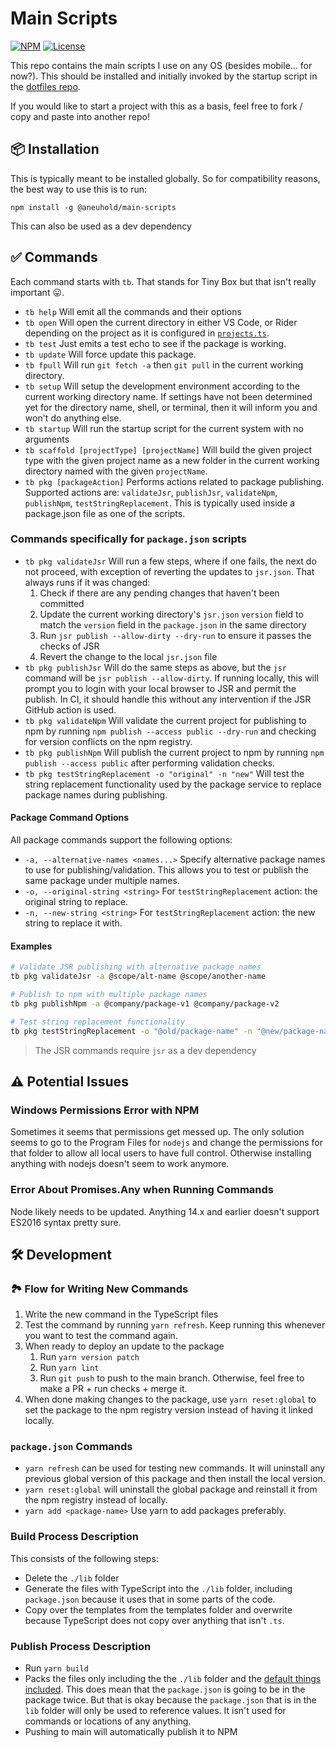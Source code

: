 # Main Scripts

[![NPM](https://img.shields.io/npm/v/%40aneuhold%2Fmain-scripts)](https://www.npmjs.com/package/@aneuhold/main-scripts)
[![License](https://img.shields.io/github/license/aneuhold/main-scripts)](https://github.com/aneuhold/main-scripts/blob/main/LICENSE)

This repo contains the main scripts I use on any OS (besides mobile... for now?). This should be installed and initially invoked by the startup script in the [dotfiles repo](https://github.com/aneuhold/dotfiles).

If you would like to start a project with this as a basis, feel free to fork / copy and paste into another repo!

## 📦 Installation

This is typically meant to be installed globally. So for compatibility reasons, the best way to use this is to run:

```
npm install -g @aneuhold/main-scripts
```

This can also be used as a dev dependency

## ✅ Commands

Each command starts with `tb`. That stands for Tiny Box but that isn't really important 😛.

- `tb help` Will emit all the commands and their options
- `tb open` Will open the current directory in either VS Code, or Rider depending on the project as it is configured in [`projects.ts`](src/config/projects.ts).
- `tb test` Just emits a test echo to see if the package is working.
- `tb update` Will force update this package.
- `tb fpull` Will run `git fetch -a` then `git pull` in the current working directory.
- `tb setup` Will setup the development environment according to the current working directory name. If settings have not been determined yet for the directory name, shell, or terminal, then it will inform you and won't do anything else.
- `tb startup` Will run the startup script for the current system with no arguments
- `tb scaffold [projectType] [projectName]` Will build the given project type with the given project name as a new folder in the current working directory named with the given `projectName`.
- `tb pkg [packageAction]` Performs actions related to package publishing. Supported actions are: `validateJsr`, `publishJsr`, `validateNpm`, `publishNpm`, `testStringReplacement`. This is typically used inside a package.json file as one of the scripts.

### Commands specifically for `package.json` scripts

- `tb pkg validateJsr` Will run a few steps, where if one fails, the next do not proceed, with exception of reverting the updates to `jsr.json`. That always runs if it was changed:
  1.  Check if there are any pending changes that haven't been committed
  1.  Update the current working directory's `jsr.json` `version` field to match the `version` field in the `package.json` in the same directory
  1.  Run `jsr publish --allow-dirty --dry-run` to ensure it passes the checks of JSR
  1.  Revert the change to the local `jsr.json` file
- `tb pkg publishJsr` Will do the same steps as above, but the `jsr` command will be `jsr publish --allow-dirty`. If running locally, this will prompt you to login with your local browser to JSR and permit the publish. In CI, it should handle this without any intervention if the JSR GitHub action is used.
- `tb pkg validateNpm` Will validate the current project for publishing to npm by running `npm publish --access public --dry-run` and checking for version conflicts on the npm registry.
- `tb pkg publishNpm` Will publish the current project to npm by running `npm publish --access public` after performing validation checks.
- `tb pkg testStringReplacement -o "original" -n "new"` Will test the string replacement functionality used by the package service to replace package names during publishing.

#### Package Command Options

All package commands support the following options:

- `-a, --alternative-names <names...>` Specify alternative package names to use for publishing/validation. This allows you to test or publish the same package under multiple names.
- `-o, --original-string <string>` For `testStringReplacement` action: the original string to replace.
- `-n, --new-string <string>` For `testStringReplacement` action: the new string to replace it with.

#### Examples

```bash
# Validate JSR publishing with alternative package names
tb pkg validateJsr -a @scope/alt-name @scope/another-name

# Publish to npm with multiple package names
tb pkg publishNpm -a @company/package-v1 @company/package-v2

# Test string replacement functionality
tb pkg testStringReplacement -o "@old/package-name" -n "@new/package-name"
```

> The JSR commands require `jsr` as a dev dependency

## ⚠️ Potential Issues

### Windows Permissions Error with NPM

Sometimes it seems that permissions get messed up. The only solution seems to go to the Program Files for `nodejs` and change the permissions for that folder to allow all local users to have full control. Otherwise installing anything with nodejs doesn't seem to work anymore.

### Error About Promises.Any when Running Commands

Node likely needs to be updated. Anything 14.x and earlier doesn't support ES2016 syntax pretty sure.

## 🛠️ Development

### 🏞 Flow for Writing New Commands

1. Write the new command in the TypeScript files
1. Test the command by running `yarn refresh`. Keep running this whenever you want to test the command again.
1. When ready to deploy an update to the package
   1. Run `yarn version patch`
   1. Run `yarn lint`
   1. Run `git push` to push to the main branch. Otherwise, feel free to make a PR + run checks + merge it.
1. When done making changes to the package, use `yarn reset:global` to set the package to the npm registry version instead of having it linked locally.

### `package.json` Commands

- `yarn refresh` can be used for testing new commands. It will uninstall any previous global version of this package and then install the local version.
- `yarn reset:global` will uninstall the global package and reinstall it from the npm registry instead of locally.
- `yarn add <package-name>` Use yarn to add packages preferably.

### Build Process Description

This consists of the following steps:

- Delete the `./lib` folder
- Generate the files with TypeScript into the `./lib` folder, including `package.json` because it uses that in some parts of the code.
- Copy over the templates from the templates folder and overwrite because TypeScript does not copy over anything that isn't `.ts`.

### Publish Process Description

- Run `yarn build`
- Packs the files only including the the `./lib` folder and the [default things included](https://docs.npmjs.com/cli/v7/using-npm/developers). This does mean that the `package.json` is going to be in the package twice. But that is okay because the `package.json` that is in the `lib` folder will only be used to reference values. It isn't used for commands or locations of any anything.
- Pushing to main will automatically publish it to NPM

